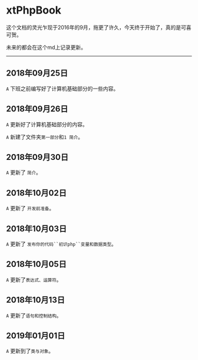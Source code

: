# xtPhpBook

这个文档的灵光乍现于2016年的9月，拖更了许久，今天终于开始了，真的是可喜可贺。

未来的都会在这个md上记录更新。

---

## 2018年09月25日
`A` 下班之前编写好了计算机基础部分的一些内容。

## 2018年09月26日
`A` 更新好了计算机基础部分的内容。

`A` 新建了文件夹`第一部分`和`1 简介`。

## 2018年09月30日
`A` 更新了 `简介`。

## 2018年10月02日
`A` 更新了 `开发前准备`。

## 2018年10月03日
`A` 更新了 `发布你的代码``初识php``变量和数据类型`。

## 2018年10月05日
`A` 更新了`表达式、运算符`。

## 2018年10月13日
`A` 更新了`语句和控制结构`。

## 2019年01月01日
`A` 更新到了`类与对象`。
